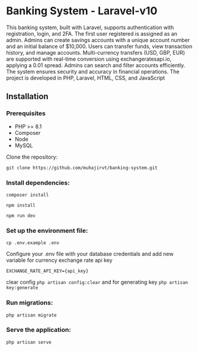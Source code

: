 # Banking System - Laravel-v10

This banking system, built with Laravel, supports authentication with registration, login, and 2FA. The first user registered is assigned as an admin. Admins can create savings accounts with a unique account number and an initial balance of $10,000. Users can transfer funds, view transaction history, and manage accounts. Multi-currency transfers (USD, GBP, EUR) are supported with real-time conversion using exchangeratesapi.io, applying a 0.01 spread. Admins can search and filter accounts efficiently. The system ensures security and accuracy in financial operations. The project is developed in PHP, Laravel, HTML, CSS, and JavaScript

## Installation

### Prerequisites

- PHP >= 8.1
- Composer
- Node
- MySQL

Clone the repository:

`git clone https://github.com/muhajirvt/banking-system.git`

### Install dependencies:

`composer install`

`npm install`

`npm run dev`

### Set up the environment file:

`cp .env.example .env`

Configure your .env file with your database credentials and add new variable for currency exchange rate api key

```
EXCHANGE_RATE_API_KEY={api_key}
```

clear config `php artisan config:clear` and for generating key `php artisan key:generate`

### Run migrations:
    
`php artisan migrate`

### Serve the application:

`php artisan serve`

